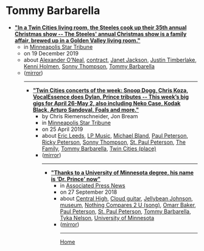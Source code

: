 # Tommy Barbarella

 - [**"In a Twin Cities living room, the Steeles cook up their 35th annual Christmas show -- The Steeles' annual Christmas show is a family affair, brewed up in a Golden Valley living room."**](https://www.startribune.com/in-a-twin-cities-living-room-the-steeles-cook-up-their-35th-annual-christmas-show/566344542/)<ul><li>in [Minneapolis Star Tribune](https://www.startribune.com/)</li><li>on 19 December 2019</li><li>about [Alexander O’Neal](../../topics/alexander-o-neal/index.md), [contract](../../topics/contract/index.md), [Janet Jackson](../../topics/janet-jackson/index.md), [Justin Timberlake](../../topics/justin-timberlake/index.md), [Kenni Holmen](../../topics/kenni-holmen/index.md), [Sonny Thompson](../../topics/sonny-thompson/index.md), [Tommy Barbarella](../../topics/tommy-barbarella/index.md)</li><li>([mirror](https://web.archive.org/web/*/https://www.startribune.com/in-a-twin-cities-living-room-the-steeles-cook-up-their-35th-annual-christmas-show/566344542/))</li><ul>

----

 - [**"Twin Cities concerts of the week: Snoop Dogg, Chris Koza, VocalEssence does Dylan, Prince tributes -- This week’s big gigs for April 26-May 2, also including Neko Case, Kodak Black, Arturo Sandoval, Foals and more."**](https://www.startribune.com/twin-cities-concerts-of-the-week-snoop-dogg-chris-koza-vocalessence-does-dylan-prince-tributes/509061512/)<ul><li>by Chris Riemenschneider, Jon Bream</li><li>in [Minneapolis Star Tribune](https://www.startribune.com/)</li><li>on 25 April 2019</li><li>about [Eric Leeds](../../topics/eric-leeds/index.md), [LP Music](../../topics/lp-music/index.md), [Michael Bland](../../topics/michael-bland/index.md), [Paul Peterson](../../topics/paul-peterson/index.md), [Ricky Peterson](../../topics/ricky-peterson/index.md), [Sonny Thompson](../../topics/sonny-thompson/index.md), [St. Paul Peterson](../../topics/st-paul-peterson/index.md), [The Family](../../topics/the-family/index.md), [Tommy Barbarella](../../topics/tommy-barbarella/index.md), [Twin Cities (place)](../../topics/place/twin-cities/index.md)</li><li>([mirror](https://web.archive.org/web/*/https://www.startribune.com/twin-cities-concerts-of-the-week-snoop-dogg-chris-koza-vocalessence-does-dylan-prince-tributes/509061512/))</li><ul>

----

 - [**"Thanks to a University of Minnesota degree, his name is ‘Dr. Prince’ now"**](https://apnews.com/38a03f35b393465ba72fa83d6841b3a3)<ul><li>in [Associated Press News](https://apnews.com/)</li><li>on 27 September 2018</li><li>about [Central High](../../topics/central-high/index.md), [Cloud guitar](../../topics/cloud-guitar/index.md), [Jellybean Johnson](../../topics/jellybean-johnson/index.md), [museum](../../topics/museum/index.md), [Nothing Compares 2 U (song)](../../topics/song/nothing-compares-2-u/index.md), [Omarr Baker](../../topics/omarr-baker/index.md), [Paul Peterson](../../topics/paul-peterson/index.md), [St. Paul Peterson](../../topics/st-paul-peterson/index.md), [Tommy Barbarella](../../topics/tommy-barbarella/index.md), [Tyka Nelson](../../topics/tyka-nelson/index.md), [University of Minnesota](../../topics/university-of-minnesota/index.md)</li><li>([mirror](https://web.archive.org/web/*/https://apnews.com/38a03f35b393465ba72fa83d6841b3a3))</li><ul>

----

[Home](../index.md)
